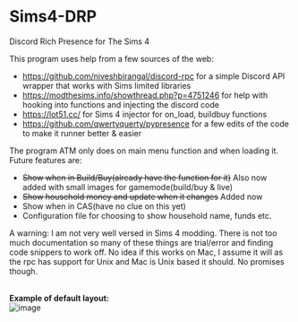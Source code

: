 # Sims4-DRP
Discord Rich Presence for The Sims 4

This program uses help from a few sources of the web:<br>
- https://github.com/niveshbirangal/discord-rpc for a simple Discord API wrapper that works with Sims limited libraries
- https://modthesims.info/showthread.php?p=4751246 for help with hooking into functions and injecting the discord code
- https://lot51.cc/ for Sims 4 injector for on_load, buildbuy functions
- https://github.com/qwertyquerty/pypresence for a few edits of the code to make it runner better & easier

The program ATM only does on main menu function and when loading it. Future features are:
- ~~Show when in Build/Buy(already have the function for it)~~ Also now added with small images for gamemode(build/buy & live)
- ~~Show household money and update when it changes~~ Added now
- Show when in CAS(have no clue on this yet)
- Configuration file for choosing to show household name, funds etc.

A warning:
I am not very well versed in Sims 4 modding. There is not too much documentation so many of these things are trial/error and finding code snippers to work off.
No idea if this works on Mac, I assume it will as the rpc has support for Unix and Mac is Unix based it should. No promises though.

<br><b>Example of default layout: </b><br>
![image](https://user-images.githubusercontent.com/77337386/205202833-4c7063cb-64b8-4679-93a7-2aeac75948fb.png)
